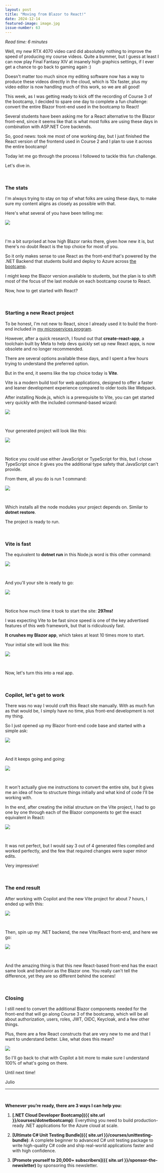 ```yaml
---
layout: post
title: "Moving from Blazor to React!"
date: 2024-12-14
featured-image: image.jpg
issue-number: 63
---
```


*Read time: 6 minutes*
​

Well, my new RTX 4070 video card did absolutely nothing to improve the speed of producing my course videos. Quite a bummer, but I guess at least I can now play Final Fantasy XIV at insanely high graphics settings, if I ever get a chance to go back to gaming again :)

Doesn't matter too much since my editing software now has a way to produce these videos directly in the cloud, which is 10x faster, plus my video editor is now handling much of this work, so we are all good!

This week, as I was getting ready to kick off the recording of Course 3 of the bootcamp, I decided to spare one day to complete a fun challenge: convert the entire Blazor front-end used in the bootcamp to React!

Several students have been asking me for a React alternative to the Blazor front-end, since it seems like that is what most folks are using these days in combination with ASP.NET Core backends. 

So, good news: took me most of one working day, but I just finished the React version of the frontend used in Course 2 and I plan to use it across the entire bootcamp!

Today let me go through the process I followed to tackle this fun challenge.

Let's dive in.

​

### **The stats**
I'm always trying to stay on top of what folks are using these days, to make sure my content aligns as closely as possible with that.

Here's what several of you have been telling me:


![](/assets/images/2024-12-14/4ghDFAZYvbFtvU3CTR72ZN-228UaQWM26u4wwdhqAv5xJ.jpeg)

​

I'm a bit surprised at how high Blazor ranks there, given how new it is, but there's no doubt React is the top choice for most of you. 

So it only makes sense to use React as the front-end that's powered by the .NET Backend that students build and deploy to Azure across [the bootcamp](https://juliocasal.com/courses/dotnetbootcamp).

I might keep the Blazor version available to students, but the plan is to shift most of the focus of the last module on each bootcamp course to React.

Now, how to get started with React?

​

### **Starting a new React project**
To be honest, I'm not new to React, since I already used it to build the front-end included in [my microservices program](https://dotnetmicroservices.com).

However, after a quick research, I found out that **create-react-app**, a toolchain built by Meta to help devs quickly set up new React apps, is now obsolete and no longer recommended.

There are several options available these days, and I spent a few hours trying to understand the preferred option.

But in the end, it seems like the top choice today is **Vite**.

Vite is a modern build tool for web applications, designed to offer a faster and leaner development experience compared to older tools like Webpack.

After installing Node.js, which is a prerequisite to Vite, you can get started very quickly with the included command-based wizard:


![](/assets/images/2024-12-14/4ghDFAZYvbFtvU3CTR72ZN-2Za92HVBsmhb8TGmZWrpBt.jpeg)

​

Your generated project will look like this:


![](/assets/images/2024-12-14/4ghDFAZYvbFtvU3CTR72ZN-jJWAaK5Br6YcvhBWQmoAMg.jpeg)

​

Notice you could use either JavaScript or TypeScript for this, but I chose TypeScript since it gives you the additional type safety that JavaScript can't provide.

From there, all you do is run 1 command:


![](/assets/images/2024-12-14/4ghDFAZYvbFtvU3CTR72ZN-rh9SXfaQcaboSf9rFMr5p2.jpeg)

​

Which installs all the node modules your project depends on. Similar to **dotnet restore**.

The project is ready to run.

​

### **Vite is fast**
The equivalent to **dotnet run** in this Node.js word is this other command:


![](/assets/images/2024-12-14/4ghDFAZYvbFtvU3CTR72ZN-dxpWaHueHeGcJWrjG8Dfmf.jpeg)

​

And you'll your site is ready to go:


![](/assets/images/2024-12-14/4ghDFAZYvbFtvU3CTR72ZN-a8yK5YTzkrni72kwAZQanf.jpeg)

​

Notice how much time it took to start the site: **297ms!**

I was expecting Vite to be fast since speed is one of the key advertised features of this web framework, but that is ridiculously fast. 

**It crushes my Blazor app**, which takes at least 10 times more to start.

Your initial site will look like this:


![](/assets/images/2024-12-14/4ghDFAZYvbFtvU3CTR72ZN-p7jDaR2JCZLo8m6ts494Ms.jpeg)

​

Now, let's turn this into a real app.

​

### **Copilot, let's get to work**
There was no way I would craft this React site manually. With as much fun as that would be, I simply have no time, plus front-end development is not my thing.

So I just opened up my Blazor front-end code base and started with a simple ask:


![](/assets/images/2024-12-14/4ghDFAZYvbFtvU3CTR72ZN-kPZHqi6BuAikuJers3KLFX.jpeg)

​

And it keeps going and going:


![](/assets/images/2024-12-14/4ghDFAZYvbFtvU3CTR72ZN-jy8En6aJnKidavAsXuUoMH.jpeg)

​

It won't actually give me instructions to convert the entire site, but it gives me an idea of how to structure things initially and what kind of code I'll be working with.

In the end, after creating the initial structure on the Vite project, I had to go one by one through each of the Blazor components to get the exact equivalent in React:


![](/assets/images/2024-12-14/4ghDFAZYvbFtvU3CTR72ZN-wMTNxwtjrDcMBhQPTs8481.jpeg)

​

It was not perfect, but I would say 3 out of 4 generated files compiled and worked perfectly, and the few that required changes were super minor edits.

Very impressive!

​

### **The end result**
After working with Copilot and the new Vite project for about 7 hours, I ended up with this:


![](/assets/images/2024-12-14/4ghDFAZYvbFtvU3CTR72ZN-7HLZ8w2JaydAWTTuc9D8ak.jpeg)

​

Then, spin up my .NET backend, the new Vite/React front-end, and here we go:


![](/assets/images/2024-12-14/4ghDFAZYvbFtvU3CTR72ZN-tJkVaS3kbZbcRzbP6kzA8r.jpeg)

​

And the amazing thing is that this new React-based front-end has the exact same look and behavior as the Blazor one. You really can't tell the difference, yet they are so different behind the scenes!

​

### **Closing**
I still need to convert the additional Blazor components needed for the front-end that will go along Course 3 of the bootcamp, which will be all about authorization, users, roles, JWT, OIDC, Keycloak, and a few other things.

Plus, there are a few React constructs that are very new to me and that I want to understand better. Like, what does this mean?


![](/assets/images/2024-12-14/4ghDFAZYvbFtvU3CTR72ZN-3dSgmhHER62wXuvzDsTq8B.jpeg)

So I'll go back to chat with Copilot a bit more to make sure I understand 100% of what's going on there.

Until next time!

Julio

---


<br/>


**Whenever you’re ready, there are 3 ways I can help you:**

1. **[.NET Cloud Developer Bootcamp]({{ site.url }}/courses/dotnetbootcamp)**: Everything you need to build production-ready .NET applications for the Azure cloud at scale.

2. **[Ultimate C# Unit Testing Bundle]({{ site.url }}/courses/unittesting-bundle)**: A complete beginner to advanced C# unit testing package to write high-quality C# code and ship real-world applications faster and with high confidence.

3. **[Promote yourself to 20,000+ subscribers]({{ site.url }}/sponsor-the-newsletter)** by sponsoring this newsletter.
